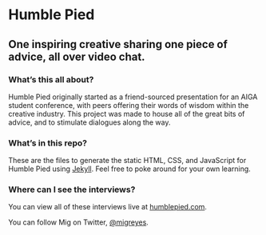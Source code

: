 # Humble Pied
## One inspiring creative sharing one piece of advice, all over video chat.

### What’s this all about?
Humble Pied originally started as a friend-sourced presentation for an AIGA student conference, with peers offering their words of wisdom within the creative industry. This project was made to house all of the great bits of advice, and to stimulate dialogues along the way.

### What’s in this repo?
These are the files to generate the static HTML, CSS, and JavaScript for Humble Pied using [Jekyll](http://jekyllrb.com). Feel free to poke around for your own learning.

### Where can I see the interviews?
You can view all of these interviews live at [humblepied.com](http://www.humblepied.com).

You can follow Mig on Twitter, [@migreyes](http://twitter.com/migreyes).